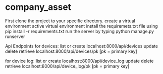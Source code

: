 # company_asset

First clone the project to your specific directory.
create a virtual environment
active virtual environment
install the requiremets.txt file using pip install -r requirements.txt
run the server by typing python manage.py runserver

Api Endpoints 
for devices:
  list or create localhost:8000/api/devices
  update delete retrieve localhost:8000/api/devices/pk [pk = primary key]
 
for device log:
  list or create localhost:8000/api/device_log
  update delete retrieve localhost:8000/api/device_log/pk [pk = primary key]
